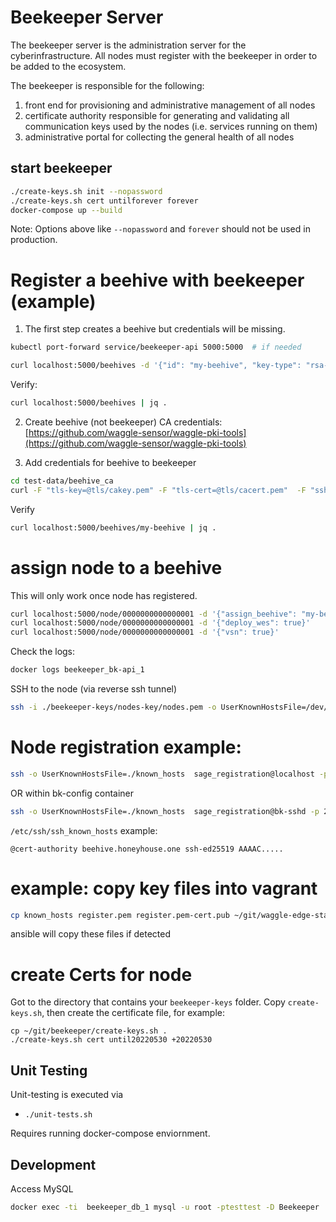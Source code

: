 # Beekeeper Server

The beekeeper server is the administration server for the cyberinfrastructure.
All nodes must register with the beekeeper in order to be added to the ecosystem.

The beekeeper is responsible for the following:
1. front end for provisioning and administrative management of all nodes
2. certificate authority responsible for generating and validating all
communication keys used by the nodes (i.e. services running on them)
3. administrative portal for collecting the general health of all nodes


## start beekeeper

```bash
./create-keys.sh init --nopassword
./create-keys.sh cert untilforever forever
docker-compose up --build
```
Note: Options above like `--nopassword` and `forever` should not be used in production.

# Register a beehive with beekeeper (example)

1) The first step creates a beehive but credentials will be missing.
```bash
kubectl port-forward service/beekeeper-api 5000:5000  # if needed

curl localhost:5000/beehives -d '{"id": "my-beehive", "key-type": "rsa-sha2-256", "rmq-host":"host", "rmq-port": 5, "upload-host":"host", "upload-port": 6}'
```
Verify:
```bash
curl localhost:5000/beehives | jq .
```

2) Create beehive (not beekeeper) CA credentials: [https://github.com/waggle-sensor/waggle-pki-tools](https://github.com/waggle-sensor/waggle-pki-tools)

3) Add credentials for beehive to beekeeper
```bash
cd test-data/beehive_ca
curl -F "tls-key=@tls/cakey.pem" -F "tls-cert=@tls/cacert.pem"  -F "ssh-key=@ssh/ca" -F "ssh-pub=@ssh/ca.pub" -F "ssh-cert=@ssh/ca-cert.pub"  localhost:5000/beehives/my-beehive
```

Verify
```bash
curl localhost:5000/beehives/my-beehive | jq .
```
# assign node to a beehive

This will only work once node has registered.

```bash
curl localhost:5000/node/0000000000000001 -d '{"assign_beehive": "my-beehive"}'
curl localhost:5000/node/0000000000000001 -d '{"deploy_wes": true}'
curl localhost:5000/node/0000000000000001 -d '{"vsn": true}'
```

Check the logs:
```bash
docker logs beekeeper_bk-api_1
```

SSH to the node (via reverse ssh tunnel)
```bash
ssh -i ./beekeeper-keys/nodes-key/nodes.pem -o UserKnownHostsFile=/dev/null -o StrictHostKeyChecking=no -o IdentitiesOnly=true -o ProxyCommand="ssh -o UserKnownHostsFile=/dev/null -o StrictHostKeyChecking=no root@localhost -p 2201 -i ./beekeeper-keys/admin/admin.pem  netcat -U /home_dirs/node-0000000000000001/rtun.sock" root@foo
```


# Node registration example:


```bash
ssh -o UserKnownHostsFile=./known_hosts  sage_registration@localhost -p 20022 -i id_rsa_sage_registration register 0000000000000001
```


OR within bk-config container
```bash
ssh -o UserKnownHostsFile=./known_hosts  sage_registration@bk-sshd -p 22 -i registration_keys/id_rsa_sage_registration register 0000000000000001
```


`/etc/ssh/ssh_known_hosts` example:
```text
@cert-authority beehive.honeyhouse.one ssh-ed25519 AAAAC.....
```



# example: copy key files into vagrant

```bash
cp known_hosts register.pem register.pem-cert.pub ~/git/waggle-edge-stack/ansible/private/
```

ansible will copy these files if detected

# create Certs for node

Got to the directory that contains your `beekeeper-keys` folder. Copy `create-keys.sh`, then create the certificate file, for example:
```
cp ~/git/beekeeper/create-keys.sh .
./create-keys.sh cert until20220530 +20220530
```



## Unit Testing

Unit-testing is executed via
- `./unit-tests.sh`

Requires running docker-compose enviornment.

## Development

Access MySQL
```bash
docker exec -ti  beekeeper_db_1 mysql -u root -ptesttest -D Beekeeper
```
